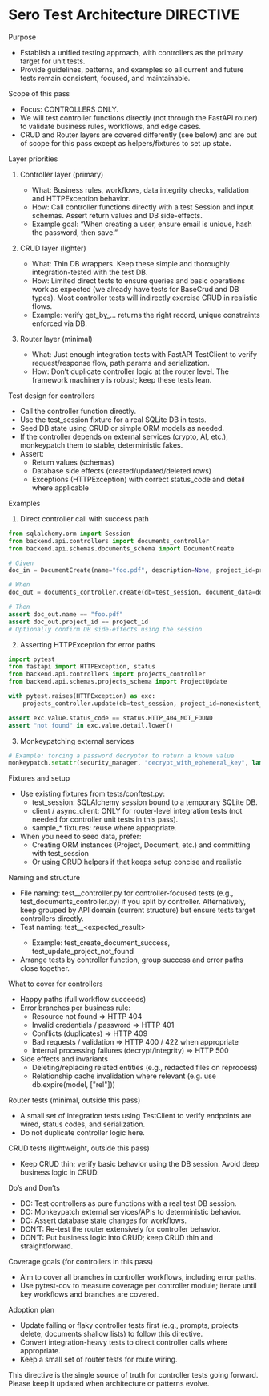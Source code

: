 # Sero Test Architecture DIRECTIVE

Purpose
- Establish a unified testing approach, with controllers as the primary target for unit tests.
- Provide guidelines, patterns, and examples so all current and future tests remain consistent, focused, and maintainable.

Scope of this pass
- Focus: CONTROLLERS ONLY.
- We will test controller functions directly (not through the FastAPI router) to validate business rules, workflows, and edge cases.
- CRUD and Router layers are covered differently (see below) and are out of scope for this pass except as helpers/fixtures to set up state.

Layer priorities
1) Controller layer (primary)
   - What: Business rules, workflows, data integrity checks, validation and HTTPException behavior.
   - How: Call controller functions directly with a test Session and input schemas. Assert return values and DB side-effects.
   - Example goal: “When creating a user, ensure email is unique, hash the password, then save.”

2) CRUD layer (lighter)
   - What: Thin DB wrappers. Keep these simple and thoroughly integration-tested with the test DB.
   - How: Limited direct tests to ensure queries and basic operations work as expected (we already have tests for BaseCrud and DB types). Most controller tests will indirectly exercise CRUD in realistic flows.
   - Example: verify get_by_... returns the right record, unique constraints enforced via DB.

3) Router layer (minimal)
   - What: Just enough integration tests with FastAPI TestClient to verify request/response flow, path params and serialization.
   - How: Don’t duplicate controller logic at the router level. The framework machinery is robust; keep these tests lean.

Test design for controllers
- Call the controller function directly.
- Use the test_session fixture for a real SQLite DB in tests.
- Seed DB state using CRUD or simple ORM models as needed.
- If the controller depends on external services (crypto, AI, etc.), monkeypatch them to stable, deterministic fakes.
- Assert:
  - Return values (schemas)
  - Database side effects (created/updated/deleted rows)
  - Exceptions (HTTPException) with correct status_code and detail where applicable

Examples
1) Direct controller call with success path
```python path=null start=null
from sqlalchemy.orm import Session
from backend.api.controllers import documents_controller
from backend.api.schemas.documents_schema import DocumentCreate

# Given
doc_in = DocumentCreate(name="foo.pdf", description=None, project_id=project_id)

# When
doc_out = documents_controller.create(db=test_session, document_data=doc_in)

# Then
assert doc_out.name == "foo.pdf"
assert doc_out.project_id == project_id
# Optionally confirm DB side-effects using the session
```

2) Asserting HTTPException for error paths
```python path=null start=null
import pytest
from fastapi import HTTPException, status
from backend.api.controllers import projects_controller
from backend.api.schemas.projects_schema import ProjectUpdate

with pytest.raises(HTTPException) as exc:
    projects_controller.update(db=test_session, project_id=nonexistent_id, project_data=ProjectUpdate(name="x"))

assert exc.value.status_code == status.HTTP_404_NOT_FOUND
assert "not found" in exc.value.detail.lower()
```

3) Monkeypatching external services
```python path=null start=null
# Example: forcing a password decryptor to return a known value
monkeypatch.setattr(security_manager, "decrypt_with_ephemeral_key", lambda key_id, encrypted: "KnownPassword!")
```

Fixtures and setup
- Use existing fixtures from tests/conftest.py:
  - test_session: SQLAlchemy session bound to a temporary SQLite DB.
  - client / async_client: ONLY for router-level integration tests (not needed for controller unit tests in this pass).
  - sample_* fixtures: reuse where appropriate.
- When you need to seed data, prefer:
  - Creating ORM instances (Project, Document, etc.) and committing with test_session
  - Or using CRUD helpers if that keeps setup concise and realistic

Naming and structure
- File naming: test_<component>_controller.py for controller-focused tests (e.g., test_documents_controller.py) if you split by controller. Alternatively, keep grouped by API domain (current structure) but ensure tests target controllers directly.
- Test naming: test_<behavior>_<expected_result>
  - Example: test_create_document_success, test_update_project_not_found
- Arrange tests by controller function, group success and error paths close together.

What to cover for controllers
- Happy paths (full workflow succeeds)
- Error branches per business rule:
  - Resource not found => HTTP 404
  - Invalid credentials / password => HTTP 401
  - Conflicts (duplicates) => HTTP 409
  - Bad requests / validation => HTTP 400 / 422 when appropriate
  - Internal processing failures (decrypt/integrity) => HTTP 500
- Side effects and invariants
  - Deleting/replacing related entities (e.g., redacted files on reprocess)
  - Relationship cache invalidation where relevant (e.g. use db.expire(model, ["rel"]))

Router tests (minimal, outside this pass)
- A small set of integration tests using TestClient to verify endpoints are wired, status codes, and serialization.
- Do not duplicate controller logic here.

CRUD tests (lightweight, outside this pass)
- Keep CRUD thin; verify basic behavior using the DB session. Avoid deep business logic in CRUD.

Do’s and Don’ts
- DO: Test controllers as pure functions with a real test DB session.
- DO: Monkeypatch external services/APIs to deterministic behavior.
- DO: Assert database state changes for workflows.
- DON’T: Re-test the router extensively for controller behavior.
- DON’T: Put business logic into CRUD; keep CRUD thin and straightforward.

Coverage goals (for controllers in this pass)
- Aim to cover all branches in controller workflows, including error paths.
- Use pytest-cov to measure coverage per controller module; iterate until key workflows and branches are covered.

Adoption plan
- Update failing or flaky controller tests first (e.g., prompts, projects delete, documents shallow lists) to follow this directive.
- Convert integration-heavy tests to direct controller calls where appropriate.
- Keep a small set of router tests for route wiring.

This directive is the single source of truth for controller tests going forward. Please keep it updated when architecture or patterns evolve.

